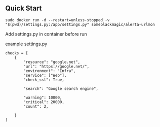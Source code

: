 ## Quick Start

    sudo docker run -d --restart=unless-stopped -v "$(pwd)/settings.py:/app/settings.py" someblackmagic/alerta-urlmon


Add settings.py in container before run

example settings.py
```
checks = [
    {
        "resource": "google.net",
        "url": "https://google.net/",
        "environment": "Infra",
        "service": ["Web"],
        "check_ssl": True,

        "search": "Google search engine",

        "warning": 10000,
        "critical": 20000,
        "count": 2,

    }
]

```